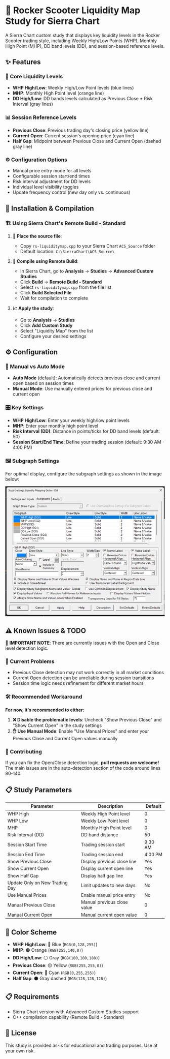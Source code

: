 # 🚀 Rocker Scooter Liquidity Map Study for Sierra Chart

A Sierra Chart custom study that displays key liquidity levels in the Rocker Scooter trading style, including Weekly High/Low Points (WHP), Monthly High Point (MHP), DD band levels (DD), and session-based reference levels.

## ✨ Features

### 🎯 Core Liquidity Levels
- **WHP High/Low**: Weekly High/Low Point levels (blue lines)
- **MHP**: Monthly High Point level (orange line)
- **DD High/Low**: DD bands levels calculated as Previous Close ± Risk Interval (gray lines)

### 📊 Session Reference Levels
- **Previous Close**: Previous trading day's closing price (yellow line)
- **Current Open**: Current session's opening price (cyan line)
- **Half Gap**: Midpoint between Previous Close and Current Open (dashed gray line)

### ⚙️ Configuration Options
- Manual price entry mode for all levels
- Configurable session start/end times
- Risk interval adjustment for DD levels
- Individual level visibility toggles
- Update frequency control (new day only vs. continuous)

## 🔧 Installation & Compilation

### 🏗️ Using Sierra Chart's Remote Build - Standard

1. **📁 Place the source file**:
   - Copy `rs-liquiditymap.cpp` to your Sierra Chart `ACS_Source` folder
   - Default location: `C:\SierraChart\ACS_Source\`

2. **🔨 Compile using Remote Build**:
   - In Sierra Chart, go to **Analysis** → **Studies** → **Advanced Custom Studies**
   - Click **Build** → **Remote Build - Standard**
   - Select `rs-liquiditymap.cpp` from the file list
   - Click **Build Selected File**
   - Wait for compilation to complete

3. **📈 Apply the study**:
   - Go to **Analysis** → **Studies**
   - Click **Add Custom Study**
   - Select "Liquidity Map" from the list
   - Configure your desired settings

## ⚙️ Configuration

### 🔄 Manual vs Auto Mode
- **Auto Mode** (default): Automatically detects previous close and current open based on session times
- **Manual Mode**: Use manually entered prices for previous close and current open

### 🎛️ Key Settings
- **WHP High/Low**: Enter your weekly high/low point levels
- **MHP**: Enter your monthly high point level
- **Risk Interval (DD)**: Distance in points/ticks for DD band levels (default: 50)
- **Session Start/End Time**: Define your trading session (default: 9:30 AM - 4:00 PM)

### 🖼️ Subgraph Settings
For optimal display, configure the subgraph settings as shown in the image below:

![Study Settings](settings.png)

## ⚠️ Known Issues & TODO

🚨 **IMPORTANT NOTE**: There are currently issues with the Open and Close level detection logic. 

### 🐛 Current Problems
- Previous Close detection may not work correctly in all market conditions
- Current Open detection can be unreliable during session transitions
- Session time logic needs refinement for different market hours

### 🛠️ Recommended Workaround
**For now, it's recommended to either:**
1. **❌ Disable the problematic levels**: Uncheck "Show Previous Close" and "Show Current Open" in the study settings
2. **✋ Use Manual Mode**: Enable "Use Manual Prices" and enter your Previous Close and Current Open values manually

### 🤝 Contributing
If you can fix the Open/Close detection logic, **pull requests are welcome!** The main issues are in the auto-detection section of the code around lines 80-140.

## 📋 Study Parameters

| Parameter | Description | Default |
|-----------|-------------|---------|
| WHP High | Weekly High Point level | 0 |
| WHP Low | Weekly Low Point level | 0 |
| MHP | Monthly High Point level | 0 |
| Risk Interval (DD) | DD band distance | 50 |
| Session Start Time | Trading session start | 9:30 AM |
| Session End Time | Trading session end | 4:00 PM |
| Show Previous Close | Display previous close line | Yes |
| Show Current Open | Display current open line | Yes |
| Show Half Gap | Display half gap line | Yes |
| Update Only on New Trading Day | Limit updates to new days | No |
| Use Manual Prices | Enable manual price entry | No |
| Manual Previous Close | Manual previous close value | 0 |
| Manual Current Open | Manual current open value | 0 |

## 🎨 Color Scheme

- **WHP High/Low**: 🔵 Blue (`RGB(0,128,255)`)
- **MHP**: 🟠 Orange (`RGB(255,140,0)`)
- **DD High/Low**: ⚪ Gray (`RGB(180,180,180)`)
- **Previous Close**: 🟡 Yellow (`RGB(255,255,0)`)
- **Current Open**: 🔷 Cyan (`RGB(0,255,255)`)
- **Half Gap**: ⚫ Gray dashed (`RGB(128,128,128)`)

## 📋 Requirements

- Sierra Chart version with Advanced Custom Studies support
- C++ compilation capability (Remote Build - Standard)

## 📄 License

This study is provided as-is for educational and trading purposes. Use at your own risk.
